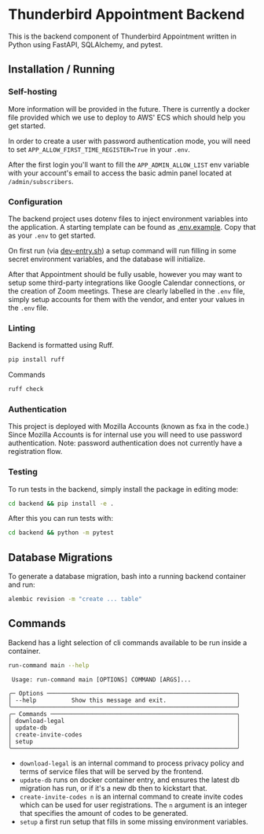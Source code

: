 # Thunderbird Appointment Backend

This is the backend component of Thunderbird Appointment written in Python using FastAPI, SQLAlchemy, and pytest.

## Installation / Running

### Self-hosting

More information will be provided in the future. There is currently a docker file provided which we use to deploy to AWS' ECS which should help you get started.

In order to create a user with password authentication mode, you will need to set `APP_ALLOW_FIRST_TIME_REGISTER=True` in your `.env`.

After the first login you'll want to fill the `APP_ADMIN_ALLOW_LIST` env variable with your account's email to access the basic admin panel located at `/admin/subscribers`.

### Configuration

The backend project uses dotenv files to inject environment variables into the application. A starting template can be found as [.env.example](.env.example). Copy that as your `.env` to get started.

On first run (via [dev-entry.sh](scripts/dev-entry.sh)) a setup command will run filling in some secret environment variables, and the database will initialize.

After that Appointment should be fully usable, however you may want to setup some third-party integrations like Google Calendar connections, or the creation of Zoom meetings. These are clearly labelled in the `.env` file, simply setup accounts for them with the vendor, and enter your values in the `.env` file.

### Linting

Backend is formatted using Ruff.

```bash
pip install ruff
```

Commands

```bash
ruff check 
```

### Authentication

This project is deployed with Mozilla Accounts (known as fxa in the code.) Since Mozilla Accounts is for internal use you will need to use password authentication. Note: password authentication does not currently have a registration flow.

### Testing

To run tests in the backend, simply install the package in editing mode:

```bash
cd backend && pip install -e .
```

After this you can run tests with:

```bash
cd backend && python -m pytest
```

## Database Migrations

To generate a database migration, bash into a running backend container and run:

```bash
alembic revision -m "create ... table"
```

## Commands

Backend has a light selection of cli commands available to be run inside a container.

```bash
run-command main --help
```

```plain
 Usage: run-command main [OPTIONS] COMMAND [ARGS]...

╭─ Options ──────────────────────────────────────────────────────╮
│ --help          Show this message and exit.                    │
╰────────────────────────────────────────────────────────────────╯
╭─ Commands ─────────────────────────────────────────────────────╮
│ download-legal                                                 │
│ update-db                                                      │
│ create-invite-codes                                            │
│ setup                                                          │
╰────────────────────────────────────────────────────────────────╯
```

* `download-legal` is an internal command to process privacy policy and terms of service files that will be served by the frontend.
* `update-db` runs on docker container entry, and ensures the latest db migration has run, or if it's a new db then to kickstart that.
* `create-invite-codes n` is an internal command to create invite codes which can be used for user registrations. The `n` argument is an integer that specifies the amount of codes to be generated.
* `setup` a first run setup that fills in some missing environment variables.
